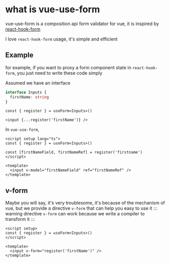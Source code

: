 # what is vue-use-form

vue-use-form is a composition api form validator for vue, it is inspired by [react-hook-form](https://react-hook-form.com/)

I love `react-hook-form` usage, it's simple and efficient

## Example
for example, if you want to proxy a form component state in `react-hook-form`, you just need to write these code simply

Assumed we have an interface
```ts
interface Inputs {
  firstName: string
}
```

```tsx
const { register } = useForm<Inputs>()

<input {...register('firstName')} />
```

In `vue-use-form`,

```vue
<script setup lang="ts">
const { register } = useForm<Inputs>()

const [firstNameField, firstNameRef] = register('firstname')
</script>

<template>
  <input v-model="firstNameField" ref="firstNameRef" />
</template>
```

## v-form
Maybe you will say, it's very troublesome, it's because of the mechanism of vue, but we provide a directive `v-form` that can help you easy to use it
::: warning
directive `v-form` can work because we write a compiler to transform it
:::

```vue
<script setup>
const { register } = useForm<Inputs>()
</script>

<template>
  <input v-form="register('firstName')" />
</template>
```



